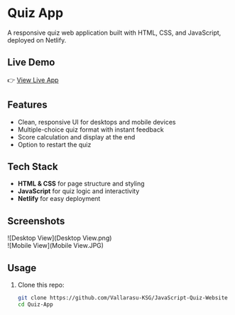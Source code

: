 # Quiz App

A responsive quiz web application built with HTML, CSS, and JavaScript, deployed on Netlify.

## Live Demo
👉 [View Live App](https://javascript-quiz-apps.netlify.app/)

## Features
- Clean, responsive UI for desktops and mobile devices
- Multiple-choice quiz format with instant feedback
- Score calculation and display at the end
- Option to restart the quiz

## Tech Stack
- **HTML & CSS** for page structure and styling  
- **JavaScript** for quiz logic and interactivity  
- **Netlify** for easy deployment  

## Screenshots
![Desktop View](Desktop View.png)  
![Mobile View](Mobile View.JPG)  

## Usage
1. Clone this repo:
   ```bash
   git clone https://github.com/Vallarasu-KSG/JavaScript-Quiz-Website
   cd Quiz-App
